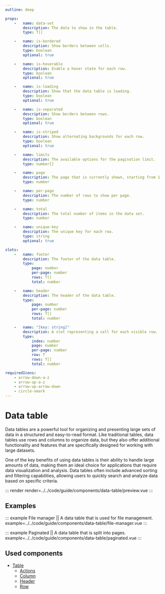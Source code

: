 ```yaml
---
outline: deep

props:
    -   name: data-set
        description: The data to show in the table.
        type: T[]

    -   name: is-bordered
        description: Show borders between cells.
        type: boolean
        optional: true

    -   name: is-hoverable
        description: Enable a hover state for each row.
        type: boolean
        optional: true

    -   name: is-loading
        description: Show that the data table is loading.
        type: boolean
        optional: true

    -   name: is-separated
        description: Show borders between rows.
        type: boolean
        optional: true

    -   name: is-striped
        description: Show alternating backgrounds for each row.
        type: boolean
        optional: true

    -   name: limits
        description: The available options for the pagination limit.
        type: number[]

    -   name: page
        description: The page that is currently shown, starting from 1.
        type: number

    -   name: per-page
        description: The number of rows to show per page.
        type: number

    -   name: total
        description: The total number of items in the data set.
        type: number

    -   name: unique-key
        description: The unique key for each row.
        type: string
        optional: true

slots:
    -   name: footer
        description: The footer of the data table.
        type:
            page: number
            per-page: number
            rows: T[]
            total: number

    -   name: header
        description: The header of the data table.
        type:
            page: number
            per-page: number
            rows: T[]
            total: number

    -   name: "[key: string]"
        description: A slot representing a cell for each visible row.
        type:
            index: number
            page: number
            per-page: number
            row: T
            rows: T[]
            total: number

requiredIcons:
    - arrow-down-a-z
    - arrow-up-a-z
    - arrow-up-arrow-down
    - circle-xmark
---
```


# Data table

Data tables are a powerful tool for organizing and presenting large sets of data in a structured and easy-to-read format. Like traditional tables, data tables use rows and columns to organize data, but they also offer additional functionality and features that are specifically designed for working with large datasets.

One of the key benefits of using data tables is their ability to handle large amounts of data, making them an ideal choice for applications that require data visualization and analysis. Data tables often include advanced sorting and filtering capabilities, allowing users to quickly search and analyze data based on specific criteria.

::: render
render=../../code/guide/components/data-table/preview.vue
:::

<FrontmatterDocs/>

## Examples

::: example File manager || A data table that is used for file management.
example=../../code/guide/components/data-table/file-manager.vue
:::

::: example Paginated || A data table that is split into pages.
example=../../code/guide/components/data-table/paginated.vue
:::

## Used components

- [Table](./table)
    - [Actions](./table/actions)
    - [Column](./table/column)
    - [Header](./table/header)
    - [Row](./table/row)

